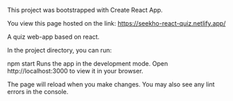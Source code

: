 This project was bootstrapped with Create React App.

You view this page hosted on the link: https://seekho-react-quiz.netlify.app/

A quiz web-app based on react.

In the project directory, you can run:

npm start
Runs the app in the development mode.
Open http://localhost:3000 to view it in your browser.

The page will reload when you make changes.
You may also see any lint errors in the console.




